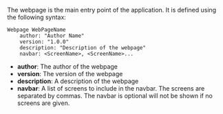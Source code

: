 The webpage is the main entry point of the application. It is defined using the following syntax:

```
Webpage WebPageName
    author: "Author Name"
    version: "1.0.0"
    description: "Description of the webpage"
    navbar: <ScreenName>, <ScreenName>...
```

-   **author**: The author of the webpage
-   **version**: The version of the webpage
-   **description**: A description of the webpage
-   **navbar**: A list of screens to include in the navbar. The screens are separated by commas. The navbar is optional will not be shown if no screens are given.
